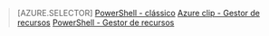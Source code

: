 > [AZURE.SELECTOR] 
[PowerShell - clássico](dns-reverse-dns-record-operations-classic-ps.md)
[Azure clip - Gestor de recursos](dns-reverse-dns-record-operations-cli.md)
[PowerShell - Gestor de recursos](dns-reverse-dns-record-operations-ps.md)

